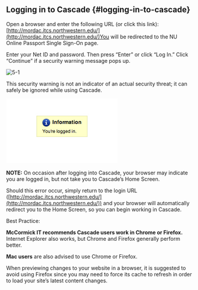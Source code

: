 ## Logging in to Cascade {#logging-in-to-cascade}

Open a browser and enter the following URL (or click this link): [http://mordac.itcs.northwestern.edu/](http://mordac.itcs.northwestern.edu/)You will be redirected to the NU Online Passport Single Sign-On page.

Enter your Net ID and password. Then press “Enter” or click “Log In.” Click “Continue” if a security warning message pops up.

![5-1](../assets/5-1.x-emf)

This security warning is not an indicator of an actual security threat; it can safely be ignored while using Cascade.

**![6](../assets/6.jpeg)**

**NOTE:** On occasion after logging into Cascade, your browser may indicate you are logged in, but not take you to Cascade’s Home Screen.

Should this error occur, simply return to the login URL ([http://mordac.itcs.northwestern.edu/](http://mordac.itcs.northwestern.edu/)) and your browser will automatically redirect you to the Home Screen, so you can begin working in Cascade.

Best Practice:

**McCormick IT recommends Cascade users work in Chrome or Firefox.** Internet Explorer also works, but Chrome and Firefox generally perform better.

**Mac users** are also advised to use Chrome or Firefox.

When previewing changes to your website in a browser, it is suggested to avoid using Firefox since you may need to force its cache to refresh in order to load your site’s latest content changes.